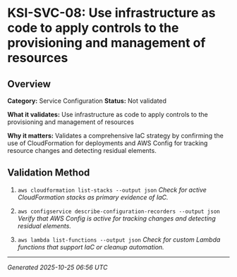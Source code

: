 # KSI-SVC-08: Use infrastructure as code to apply controls to the provisioning and management of resources

## Overview

**Category:** Service Configuration
**Status:** Not validated

**What it validates:** Use infrastructure as code to apply controls to the provisioning and management of resources

**Why it matters:** Validates a comprehensive IaC strategy by confirming the use of CloudFormation for deployments and AWS Config for tracking resource changes and detecting residual elements.

## Validation Method

1. `aws cloudformation list-stacks --output json`
   *Check for active CloudFormation stacks as primary evidence of IaC.*

2. `aws configservice describe-configuration-recorders --output json`
   *Verify that AWS Config is active for tracking changes and detecting residual elements.*

3. `aws lambda list-functions --output json`
   *Check for custom Lambda functions that support IaC or cleanup automation.*

---
*Generated 2025-10-25 06:56 UTC*